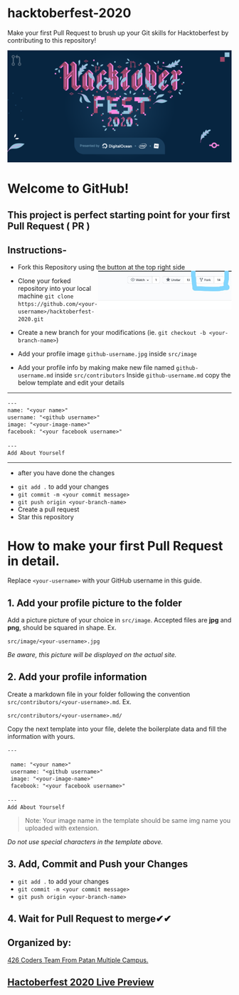 # hacktoberfest-2020

Make your first Pull Request to brush up your Git skills for Hacktoberfest by contributing to this repository!

![Hacktoberfest 2020](https://github.com/426-Coders/hacktoberfest-2020/blob/master/images/hacktoberfest2020.png)

# Welcome to GitHub!

## This project is perfect starting point for your first Pull Request ( PR )

## Instructions-

- Fork this Repository using the button at the top right side <img align="right" width="300" src="https://github.com/426-Coders/hacktoberfest-2020/blob/master/images/fork.jpg" alt="fork this repository" />

- Clone your forked repository into your local machine `git clone https://github.com/<your-username>/hacktoberfest-2020.git`
- Create a new branch for your modifications (ie.  `git checkout -b <your-branch-name>`)
- Add your profile image `github-username.jpg` inside `src/image`
- Add your profile info by making make new file named `github-username.md` inside `src/contributors`
 Inside `github-username.md` copy the below template and edit your details
 ---
 ```
 ---
 name: "<your name>"
 username: "<github username>"
 image: "<your-image-name>"
 facebook: "<your facebook username>"

 ---
 Add About Yourself
 ```
---
 * after you have done the changes

- `git add .` to add your changes
- `git commit -m <your commit message>`
- `git push origin <your-branch-name>`
- Create a pull request
- Star this repository

# How to make your first Pull Request in detail.

Replace `<your-username>` with your GitHub username in this guide.

## 1. Add your profile picture to the folder

Add a picture picture of your choice in `src/image`. Accepted files are **jpg** and **png**, should be squared in shape. Ex.

```
src/image/<your-username>.jpg
```

_Be aware, this picture will be displayed on the actual site._

## 2. Add your profile information

Create a markdown file in your folder following the convention `src/contributors/<your-username>.md`. Ex.

```
src/contributors/<your-username>.md/
```

Copy the next template into your file, delete the boilerplate data and fill the information with yours.

```
---

 name: "<your name>"
 username: "<github username>"
 image: "<your-image-name>"   
 facebook: "<your facebook username>"

---
Add About Yourself

```

> Note: Your image name in the template should be same img name you uploaded with extension.

_Do not use special characters in the template above._

## 3. Add, Commit and Push your Changes

- `git add .` to add your changes
- `git commit -m <your commit message>`
- `git push origin <your-branch-name>`

## 4. Wait for Pull Request to merge✔✔



## Organized by:
[426 Coders Team From Patan Multiple Campus.](https://github.com/426-Coders)



## [Hactoberfest 2020 Live Preview ](https://426codershacktoberfest2020.netlify.app/)
